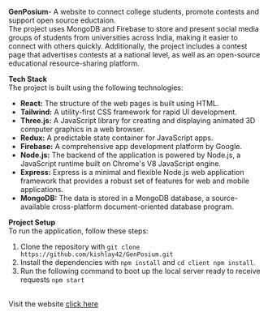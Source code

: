 **GenPosium**- A website to connect college students, promote contests and support open source eductaion. <br/>
The project uses MongoDB and Firebase to store and present social media groups of students from universities across India, making it easier to connect with others quickly. Additionally, the project includes a contest page that advertises contests at a national level, as well as an open-source educational resource-sharing platform.

**Tech Stack**  
The project is built using the following technologies:

- **React:** The structure of the web pages is built using HTML.
- **Tailwind:** A utility-first CSS framework for rapid UI development.
- **Three.js:** A JavaScript library for creating and displaying animated 3D computer graphics in a web browser.
- **Redux:** A predictable state container for JavaScript apps.
- **Firebase:** A comprehensive app development platform by Google.
- **Node.js:** The backend of the application is powered by Node.js, a JavaScript runtime built on Chrome's V8 JavaScript engine.
- **Express:** Express is a minimal and flexible Node.js web application framework that provides a robust set of features for web and mobile applications.
- **MongoDB:** The data is stored in a MongoDB database, a source-available cross-platform document-oriented database program.

**Project Setup**  
To run the application, follow these steps:

1. Clone the repository with `git clone https://github.com/kishlay42/GenPosium.git`
2. Install the dependencies with `npm install` and `cd client npm install`.
3. Run the following command to boot up the local server ready to receive requests `npm start`

<br/>
Visit the website
 <a  href="https://genposium.onrender.com">click here</a>
